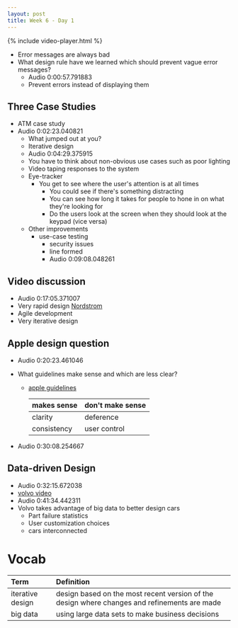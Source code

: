 ```yaml
---
layout: post
title: Week 6 - Day 1
---
```


{% include video-player.html %}

<script>
  new AudioNavigator({videoId:"baRqCbe8icI"});
</script>

+ Error messages are always bad
+ What design rule have we learned which should prevent vague error messages?
  + Audio 0:00:57.791883
  + Prevent errors instead of displaying them

## Three Case Studies

+ ATM case study
+ Audio 0:02:23.040821
  + What jumped out at you?
  + Iterative design
  + Audio 0:04:29.375915
  + You have to think about non-obvious use cases such as poor lighting
  + Video taping responses to the system
  + Eye-tracker
    + You get to see where the user's attention is at all times
      + You could see if there's something distracting
      + You can see how long it takes for people to hone in on what they're looking for
      + Do the users look at the screen when they should look at the keypad (vice versa)
  + Other improvements
    + use-case testing
      + security issues
      + line formed
      + Audio 0:09:08.048261

## Video discussion

+ Audio 0:17:05.371007
+ Very rapid design [Nordstrom](https://www.youtube.com/watch?v=szr0ezLyQHY)
+ Agile development
+ Very iterative design

## Apple design question

+ Audio 0:20:23.461046
+ What guidelines make sense and which are less clear?
  + [apple guidelines](https://developer.apple.com/ios/human-interface-guidelines/)

    | makes sense | don't make sense |
    | :------------- | :------------- |
    | clarity | deference |
    | consistency | user control |

+ Audio 0:30:08.254667

## Data-driven Design

+ Audio 0:32:15.672038
+ [volvo video](http://www.teradata.com/Resources/Videos/Volvo-Cars-Fueling-innovation-with-Data-Analytics-and-the-Internet-of-Things/?LangType=1033&LangSelect=true)
+ Audio 0:41:34.442311
+ Volvo takes advantage of big data to better design cars
  + Part failure statistics
  + User customization choices
  + cars interconnected

# Vocab

| Term | Definition |
| :------------- | :------------- |
| iterative design | design based on the most recent version of the design where changes and refinements are made |
| big data | using large data sets to make business decisions |
